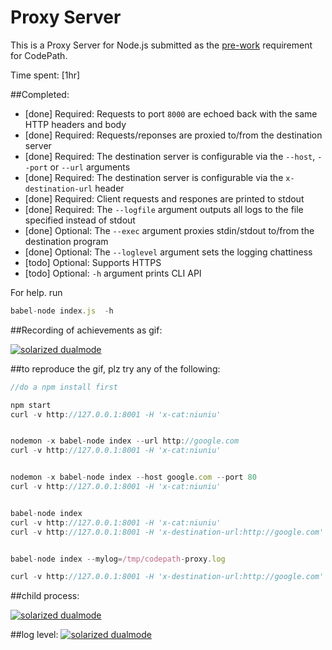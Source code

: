 # Proxy Server

This is a Proxy Server for Node.js submitted as the [pre-work](http://courses.codepath.com/snippets/intro_to_nodejs/prework) requirement for CodePath.

Time spent: [1hr]

##Completed:

* [done] Required: Requests to port `8000` are echoed back with the same HTTP headers and body
* [done] Required: Requests/reponses are proxied to/from the destination server
* [done] Required: The destination server is configurable via the `--host`, `--port`  or `--url` arguments
* [done] Required: The destination server is configurable via the `x-destination-url` header
* [done] Required: Client requests and respones are printed to stdout
* [done] Required: The `--logfile` argument outputs all logs to the file specified instead of stdout
* [done] Optional: The `--exec` argument proxies stdin/stdout to/from the destination program
* [done] Optional: The `--loglevel` argument sets the logging chattiness
* [todo] Optional: Supports HTTPS
* [todo] Optional: `-h` argument prints CLI API


For help. run
```javascript
babel-node index.js  -h
```

##Recording of achievements as gif:

[![solarized dualmode](https://github.com/vanessachem/codpath-proxy-server/blob/master/assets/record.gif)](#features)

##to reproduce the gif, plz try any of the following: 

```javascript
//do a npm install first

npm start
curl -v http://127.0.0.1:8001 -H 'x-cat:niuniu'


nodemon -x babel-node index --url http://google.com
curl -v http://127.0.0.1:8001 -H 'x-cat:niuniu'


nodemon -x babel-node index --host google.com --port 80
curl -v http://127.0.0.1:8001 -H 'x-cat:niuniu'


babel-node index
curl -v http://127.0.0.1:8001 -H 'x-cat:niuniu'
curl -v http://127.0.0.1:8001 -H 'x-destination-url:http://google.com'


babel-node index --mylog=/tmp/codepath-proxy.log

curl -v http://127.0.0.1:8001 -H 'x-destination-url:http://google.com'
```

##child process:

[![solarized dualmode](https://github.com/vanessachem/codpath-proxy-server/blob/master/assets/childProcess.gif)](#features)

##log level:
[![solarized dualmode](https://github.com/vanessachem/codpath-proxy-server/blob/master/assets/loglevel.gif)](#features)

